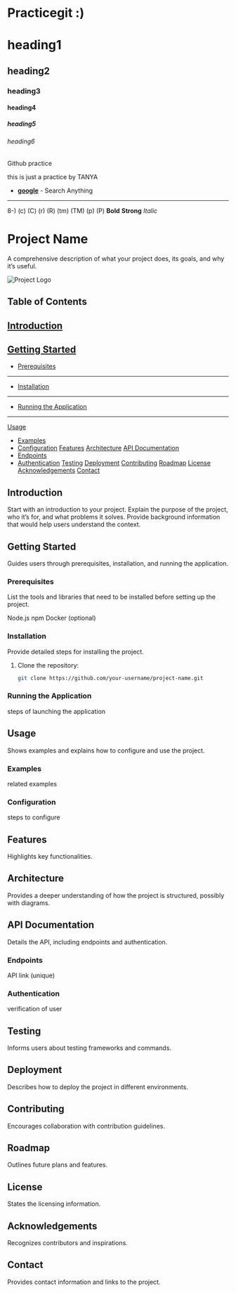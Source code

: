 # Practicegit :)

# heading1
## heading2
### heading3
#### heading4
##### heading5
###### heading6

Github practice

this is just a practice by TANYA

- __[google](www.google.com)__ - Search Anything
---
8-)
(c) (C) (r) (R) (tm) (TM) (p) (P)
**Bold**
__Strong__
*Italic*



# Project Name

A comprehensive description of what your project does, its goals, and why it’s useful.

![Project Logo](https://your-image-url.com/logo.png)

## Table of Contents

[Introduction](#introduction)
---
[Getting Started](#getting-started)
---
  - [Prerequisites](#prerequisites)
---
  - [Installation](#installation)
---
  - [Running the Application](#running-the-application)
---
[Usage](#usage)
  - [Examples](#examples)
  - [Configuration](#configuration)
[Features](#features)
[Architecture](#architecture)
[API Documentation](#api-documentation)
  - [Endpoints](#endpoints)
  - [Authentication](#authentication)
[Testing](#testing)
[Deployment](#deployment)
[Contributing](#contributing)
[Roadmap](#roadmap)
[License](#license)
[Acknowledgements](#acknowledgements)
[Contact](#contact)

## Introduction

Start with an introduction to your project. Explain the purpose of the project, who it’s for, and what problems it solves. Provide background information that would help users understand the context.

## Getting Started
Guides users through prerequisites, installation, and running the application.

### Prerequisites

List the tools and libraries that need to be installed before setting up the project.

Node.js
npm
Docker (optional)

### Installation

Provide detailed steps for installing the project.

1. Clone the repository:

   ```bash
   git clone https://github.com/your-username/project-name.git


### Running the Application
steps of launching the application

## Usage
Shows examples and explains how to configure and use the project.

### Examples
related examples

### Configuration
steps to configure

## Features
Highlights key functionalities.

## Architecture
Provides a deeper understanding of how the project is structured, possibly with diagrams.

## API Documentation
Details the API, including endpoints and authentication.

### Endpoints
API link (unique)

### Authentication
verification of user

## Testing
Informs users about testing frameworks and commands.

## Deployment
Describes how to deploy the project in different environments.

## Contributing
Encourages collaboration with contribution guidelines.

## Roadmap
Outlines future plans and features.

## License
States the licensing information.

## Acknowledgements
Recognizes contributors and inspirations.

## Contact
Provides contact information and links to the project.
